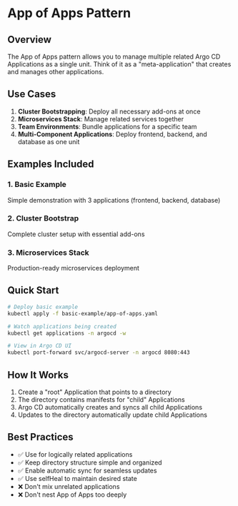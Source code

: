 # App of Apps Pattern

## Overview

The App of Apps pattern allows you to manage multiple related Argo CD Applications as a single unit. Think of it as a "meta-application" that creates and manages other applications.

## Use Cases

1. **Cluster Bootstrapping**: Deploy all necessary add-ons at once
2. **Microservices Stack**: Manage related services together
3. **Team Environments**: Bundle applications for a specific team
4. **Multi-Component Applications**: Deploy frontend, backend, and database as one unit

## Examples Included

### 1. Basic Example
Simple demonstration with 3 applications (frontend, backend, database)

### 2. Cluster Bootstrap
Complete cluster setup with essential add-ons

### 3. Microservices Stack
Production-ready microservices deployment

## Quick Start

```bash
# Deploy basic example
kubectl apply -f basic-example/app-of-apps.yaml

# Watch applications being created
kubectl get applications -n argocd -w

# View in Argo CD UI
kubectl port-forward svc/argocd-server -n argocd 8080:443
```

## How It Works

1. Create a "root" Application that points to a directory
2. The directory contains manifests for "child" Applications
3. Argo CD automatically creates and syncs all child Applications
4. Updates to the directory automatically update child Applications

## Best Practices

- ✅ Use for logically related applications
- ✅ Keep directory structure simple and organized
- ✅ Enable automatic sync for seamless updates
- ✅ Use selfHeal to maintain desired state
- ❌ Don't mix unrelated applications
- ❌ Don't nest App of Apps too deeply
